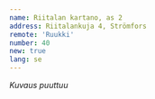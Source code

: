 ```yaml
---
name: Riitalan kartano, as 2
address: Riitalankuja 4, Strömfors
remote: 'Ruukki'
number: 40
new: true
lang: se
---
```

*Kuvaus puuttuu*
